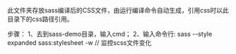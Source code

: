 此文件夹存放sass编译后的CSS文件，由运行编译命令自动生成，引用css时以此目录下的css路径引用。

步骤：
1、去到sass-demo目录，输入cmd；
2、输入命令行:  sass --style expanded sass:stylesheet -w  // 监控scss文件变化
